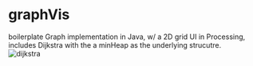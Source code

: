 graphVis
========
boilerplate Graph implementation in Java, w/ a 2D grid UI in Processing, includes Dijkstra with the a minHeap as the underlying strucutre.<br/>![dijkstra](https://www.dropbox.com/s/c53vzon3198rzxc/dijkstra.png?dl=1)
